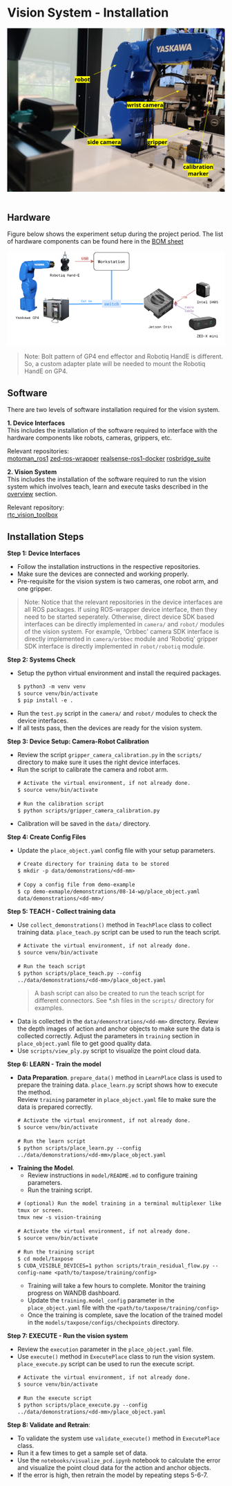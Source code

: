 # Vision System - Installation

![vision-setup](../files/vision/vision-setup.png)

```{contents}
```

## Hardware 

Figure below shows the experiment setup during the project period. The list of hardware components can be found here in the [BOM sheet](https://docs.google.com/spreadsheets/d/1p2As_AB7A4FWpQJU8ZtA_rXWKELAA8dq/edit?usp=sharing&ouid=112281614924032477147&rtpof=true&sd=true)

![vision-system](../files/vision/vision-system.png)

> Note: Bolt pattern of GP4 end effector and Robotiq HandE is different. So, a custom adapter plate will be needed to mount the Robotiq HandE on GP4.

## Software

There are two levels of software installation required for the vision system.

**1. Device Interfaces**\
This includes the installation of the software required to interface with the hardware components like robots, cameras, grippers, etc.

Relevant repositories:\
<a href="https://github.com/cmu-mfi/motoman_ros1" class="inline-button"><i class="fab fa-github"></i>motoman_ros1</a>
<a href="https://github.com/stereolabs/zed-ros-wrapper" class="inline-button"><i class="fab fa-github"></i>zed-ros-wrapper</a>
<a href="https://github.com/cmu-mfi/realsense-ros1-docker" class="inline-button"><i class="fab fa-github"></i>realsense-ros1-docker</a>
<a href="https://github.com/cmu-mfi/rosbridge_suite" class="inline-button"><i class="fab fa-github"></i>rosbridge_suite</a>

**2. Vision System**\
This includes the installation of the software required to run the vision system which involves teach, learn and execute tasks described in the [overview](Vision.md) section.

Relevant repository:\
<a href="https://github.com/cmu-mfi/rtc_vision_toolbox" class="inline-button"><i class="fab fa-github"></i>rtc_vision_toolbox</a>


## Installation Steps

**Step 1: Device Interfaces**
- Follow the installation instructions in the respective repositories.
- Make sure the devices are connected and working properly.
- Pre-requisite for the vision system is two cameras, one robot arm, and one gripper.

> Note: Notice that the relevant repositories in the device interfaces are all ROS packages. If using ROS-wrapper device interface, then they need to be started seperately. Otherwise, direct device SDK based interfaces can be directly implemented in `camera/` and `robot/` modules of the vision system. For example, 'Orbbec' camera SDK interface is directly implemented in `camera/orbbec` module and 'Robotiq' gripper SDK interface is directly implemented in `robot/robotiq` module.

**Step 2: Systems Check**
- Setup the python virtual environment and install the required packages.
    ```shell
    $ python3 -m venv venv
    $ source venv/bin/activate
    $ pip install -e .
    ```
- Run the `test.py` script in the `camera/` and `robot/` modules to check the device interfaces.
- If all tests pass, then the devices are ready for the vision system.

**Step 3: Device Setup: Camera-Robot Calibration**
- Review the script `gripper_camera_calibration.py` in the `scripts/` directory to make sure it uses the right device interfaces.
- Run the script to calibrate the camera and robot arm.
    ```shell
    # Activate the virtual environment, if not already done.
    $ source venv/bin/activate

    # Run the calibration script
    $ python scripts/gripper_camera_calibration.py
    ```
- Calibration will be saved in the `data/` directory.

**Step 4: Create Config Files**
* Update the `place_object.yaml` config file with your setup parameters.   
    ```shell
    # Create directory for training data to be stored
    $ mkdir -p data/demonstrations/<dd-mm>

    # Copy a config file from demo-example
    $ cp demo-exmaple/demonstrations/08-14-wp/place_object.yaml data/demonstrations/<dd-mm>/
    ```

**Step 5: TEACH - Collect training data**
- Use `collect_demonstrations()` method in `TeachPlace` class to collect training data. `place_teach.py` script can be used to run the teach script.
    ```shell
    # Activate the virtual environment, if not already done.
    $ source venv/bin/activate

    # Run the teach script
    $ python scripts/place_teach.py --config ../data/demonstrations/<dd-mm>/place_object.yaml
    ```
    > A bash script can also be created to run the teach script for different connectors. See *.sh files in the `scripts/` directory for examples.
- Data is collected in the `data/demonstrations/<dd-mm>` directory. Review the depth images of action and anchor objects to make sure the data is collected correctly. Adjust the parameters in `training` section in `place_object.yaml` file to get good quality data.
- Use `scripts/view_ply.py` script to visualize the point cloud data.

**Step 6: LEARN - Train the model**
- **Data Preparation**. `prepare_data()` method in `LearnPlace` class is used to prepare the training data. `place_learn.py` script shows how to execute the method. <br>
    Review `training` parameter in `place_object.yaml` file to make sure the data is prepared correctly.
    ```shell
    # Activate the virtual environment, if not already done.
    $ source venv/bin/activate

    # Run the learn script
    $ python scripts/place_learn.py --config ../data/demonstrations/<dd-mm>/place_object.yaml
    ```
- **Training the Model**. 
    - Review instructions in `model/README.md` to configure training parameters.
    - Run the training script.
    ```shell
    # (optional) Run the model training in a terminal multiplexer like tmux or screen.
    tmux new -s vision-training
    
    # Activate the virtual environment, if not already done.
    $ source venv/bin/activate

    # Run the training script
    $ cd model/taxpose
    $ CUDA_VISIBLE_DEVICES=1 python scripts/train_residual_flow.py --config-name <path/to/taxpose/training/config>
    ``` 
    - Training will take a few hours to complete. Monitor the training progress on WANDB dashboard.
    - Update the `training.model_config` parameter in the `place_object.yaml` file with the `<path/to/taxpose/training/config>`
    - Once the training is complete, save the location of the trained model in the `models/taxpose/configs/checkpoints` directory.

**Step 7: EXECUTE - Run the vision system**
- Review the `execution` parameter in the `place_object.yaml` file.
- Use `execute()` method in `ExecutePlace` class to run the vision system. `place_execute.py` script can be used to run the execute script.
    ```shell
    # Activate the virtual environment, if not already done.
    $ source venv/bin/activate

    # Run the execute script
    $ python scripts/place_execute.py --config ../data/demonstrations/<dd-mm>/place_object.yaml
    ```

**Step 8: Validate and Retrain**:
- To validate the system use `validate_execute()` method in `ExecutePlace` class.
- Run it a few times to get a sample set of data.
- Use the `notebooks/visualize_pcd.ipynb` notebook to calculate the error and visualize the point cloud data for the action and anchor objects.
- If the error is high, then retrain the model by repeating steps 5-6-7.    
